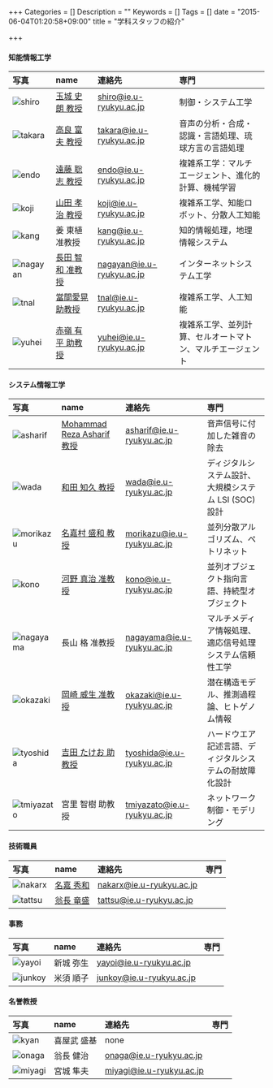 +++
Categories = []
Description = ""
Keywords = []
Tags = []
date = "2015-06-04T01:20:58+09:00"
title = "学科スタッフの紹介"

+++

#### 知能情報工学

|写真|name|連絡先|専門|
|:---|:---|:---|:---|
| ![shiro](img/teacher/shiro.jpg)         | [玉城 史朗   教授](http://www.neo.ie.u-ryukyu.ac.jp/~shiro/)         | [shiro@ie.u-ryukyu.ac.jp  ](mailto:shiro@ie.u-ryukyu.ac.jp  ) | 制御・システム工学|
| ![takara](img/teacher/takara.jpg)       | [高良 富夫   教授](http://www.iip.ie.u-ryukyu.ac.jp/)                | [takara@ie.u-ryukyu.ac.jp ](mailto:takara@ie.u-ryukyu.ac.jp ) | 音声の分析・合成・認識・言語処理、琉球方言の言語処理 |
| ![endo](img/teacher/endo.jpg)           | [遠藤 聡志   教授](http://www.eva.ie.u-ryukyu.ac.jp/~endo/endo.html) | [endo@ie.u-ryukyu.ac.jp   ](mailto:endo@ie.u-ryukyu.ac.jp   ) | 複雑系工学：マルチエージェント、進化的計算、機械学習|
| ![koji](img/teacher/koji.jpg)           | [山田 孝治   教授](http://ie.u-ryukyu.ac.jp/~koji/pw/)               | [koji@ie.u-ryukyu.ac.jp   ](mailto:koji@ie.u-ryukyu.ac.jp   ) | 複雑系工学、知能ロボット、分散人工知能|
| ![kang](img/teacher/kang.jpg)           | 姜 東植   准教授                                                     | [kang@ie.u-ryukyu.ac.jp   ](mailto:kang@ie.u-ryukyu.ac.jp   ) | 知的情報処理，地理情報システム|
| ![nagayan](img/teacher/nagayan.jpg)     | [長田 智和 准教授](http://www.nn.osnr.jp/~nagayan/)                  | [nagayan@ie.u-ryukyu.ac.jp](mailto:nagayan@ie.u-ryukyu.ac.jp) | インターネットシステム工学|
| ![tnal](img/teacher/tnal.jpg)           | [當間愛晃  助教授](http://ie.u-ryukyu.ac.jp/~tnal/)                  | [tnal@ie.u-ryukyu.ac.jp   ](mailto:tnal@ie.u-ryukyu.ac.jp   ) | 複雑系工学、人工知能|
| ![yuhei](img/teacher/yuhei.jpg)         | [赤嶺 有平 助教授](http://assam.tea.ie.u-ryukyu.ac.jp/modx/)         | [yuhei@ie.u-ryukyu.ac.jp  ](mailto:yuhei@ie.u-ryukyu.ac.jp  ) | 複雑系工学、並列計算、セルオートマトン、マルチエージェント|


#### システム情報工学

|写真|name|連絡先|専門|
|:---|:---|:---|:---|
| ![asharif](img/teacher/asharif.jpg)     | [Mohammad Reza Asharif   教授](http://ie.u-ryukyu.ac.jp/~asharif/)       | [asharif@ie.u-ryukyu.ac.jp  ](mailto:asharif@ie.u-ryukyu.ac.jp    ) |音声信号に付加した雑音の除去|
| ![wada](img/teacher/wada.jpg)           | [和田 知久               教授](http://www.ie.u-ryukyu.ac.jp/~wada/)      | [wada@ie.u-ryukyu.ac.jp     ](mailto:wada@ie.u-ryukyu.ac.jp     ) |ディジタルシステム設計、大規模システム LSI (SOC) 設計|
| ![morikazu](img/teacher/morikazu.jpg)   | [名嘉村 盛和             教授](http://ie.u-ryukyu.ac.jp/morikazu/)       | [morikazu@ie.u-ryukyu.ac.jp ](mailto:morikazu@ie.u-ryukyu.ac.jp ) |並列分散アルゴリズム、ペトリネット|
| ![kono](img/teacher/kono.jpg)           | [河野 真治             准教授](http://www.ie.u-ryukyu.ac.jp/~kono/)      | [kono@ie.u-ryukyu.ac.jp     ](mailto:kono@ie.u-ryukyu.ac.jp     ) |並列オブジェクト指向言語、持続型オブジェクト|
| ![nagayama](img/teacher/nagayama.jpg)   | 長山 格               准教授                                             | [nagayama@ie.u-ryukyu.ac.jp ](mailto:nagayama@ie.u-ryukyu.ac.jp ) |マルチメディア情報処理、適応信号処理システム信頼性工学|
| ![okazaki](img/teacher/okazaki.jpg)     | [岡崎 威生             准教授](http://www.ms.ie.u-ryukyu.ac.jp/~okazaki/)| [okazaki@ie.u-ryukyu.ac.jp  ](mailto:okazaki@ie.u-ryukyu.ac.jp  ) |潜在構造モデル、推測過程論、ヒトゲノム情報|
| ![tyoshida](img/teacher/tyoshida.jpg)   | [吉田 たけお           助教授](http://www.fts.ie.u-ryukyu.ac.jp/)        | [tyoshida@ie.u-ryukyu.ac.jp ](mailto:tyoshida@ie.u-ryukyu.ac.jp ) |ハードウエア記述言語、ディジタルシステムの耐故障化設計|
| ![tmiyazato](img/teacher/tmiyazato.jpg) | 宮里 智樹             助教授                                             | [tmiyazato@ie.u-ryukyu.ac.jp](mailto:tmiyazato@ie.u-ryukyu.ac.jp) |ネットワーク制御・モデリング|

#### 技術職員

|写真|name|連絡先|専門|
|:---|:---|:---|:---|
| ![nakarx](img/teacher/nakarx.jpg)       | [名嘉 秀和](http://ie.u-ryukyu.ac.jp/~nakarx/about_nakarx/Welcome.html) | [nakarx@ie.u-ryukyu.ac.jp](mailto:nakarx@ie.u-ryukyu.ac.jp) ||
| ![tattsu](img/teacher/tattsu.jpg)       | [翁長 竜盛](http://ie.u-ryukyu.ac.jp/~tattsu/saito/Welcome.html)        | [tattsu@ie.u-ryukyu.ac.jp](mailto:tattsu@ie.u-ryukyu.ac.jp) ||

#### 事務
|写真|name|連絡先|専門|
|:---|:---|:---|:---|
| ![yayoi](img/teacher/noimage.jpg)       | 新城 弥生 | [yayoi@ie.u-ryukyu.ac.jp ](mailto:yayoi@ie.u-ryukyu.ac.jp ) ||
| ![junkoy](img/teacher/noimage.jpg)      | 米須 順子 | [junkoy@ie.u-ryukyu.ac.jp](mailto:junkoy@ie.u-ryukyu.ac.jp) ||

#### 名誉教授
|写真|name|連絡先|専門|
|:---|:---|:---|:---|
| ![kyan](img/teacher/kyan.jpg)           | 喜屋武 盛基 | none                                                        ||
| ![onaga](img/teacher/onaga.jpg)         | 翁長 健治   | [onaga@ie.u-ryukyu.ac.jp ](mailto:onaga@ie.u-ryukyu.ac.jp ) ||
| ![miyagi](img/teacher/miyagi.jpg)       | 宮城 隼夫   | [miyagi@ie.u-ryukyu.ac.jp](mailto:miyagi@ie.u-ryukyu.ac.jp) ||
